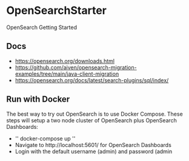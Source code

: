 # OpenSearchStarter
OpenSearch  Getting Started  



## Docs
- https://opensearch.org/downloads.html
- https://github.com/aiven/opensearch-migration-examples/tree/main/java-client-migration
- https://opensearch.org/docs/latest/search-plugins/sql/index/


## Run with Docker

The best way to try out OpenSearch is to use Docker Compose. These steps will setup a two node cluster of OpenSearch plus OpenSearch Dashboards:

 * ''  docker-compose up  ''
 * Navigate to http://localhost:5601/ for OpenSearch Dashboards
 * Login with the default username (admin) and password (admin

